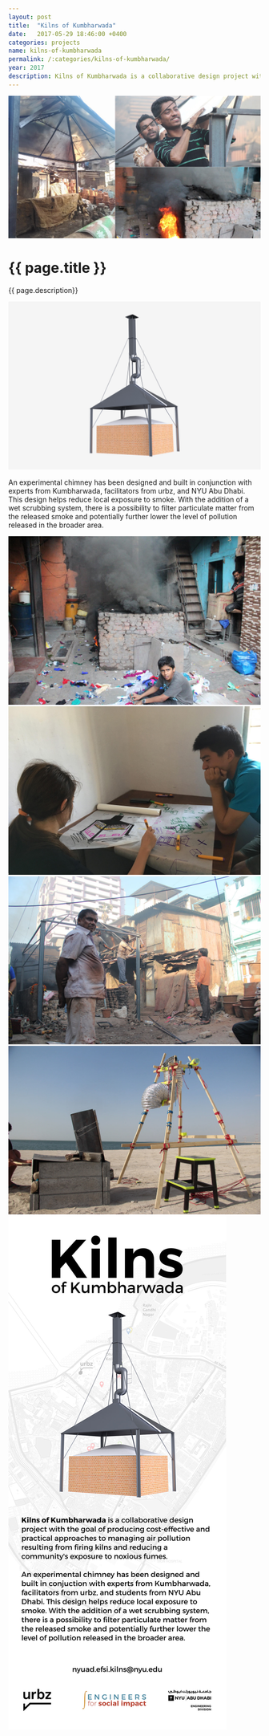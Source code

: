 ```yaml
---
layout: post
title:  "Kilns of Kumbharwada"
date:   2017-05-29 18:46:00 +0400
categories: projects
name: kilns-of-kumbharwada
permalink: /:categories/kilns-of-kumbharwada/
year: 2017
description: Kilns of Kumbharwada is a collaborative design project with the goal of producing cost-effective and practical approaches to managing air pollution resulting from firing kilns and reducing a community's exposure to noxious fumes.
---
```

<div class="main">
  <div class="post-header">
    <div class="post-image">
      <img src="/images/kilns-of-kumbharwada/kilns-of-kumbharwada-header.jpg">
    </div>
    <div class="post-text-container">
      <h1>{{ page.title }}</h1>
      <p>{{ page.description}}</p>
    </div>
  </div>
  <div class="post-image-container">
    <div class="post-image">
      <img src="/images/kilns-of-kumbharwada/kilns-of-kumbharwada-2.jpg">
    </div>
  </div>
  <div class="post-text-container">
    <p>An experimental chimney has been designed and built in conjunction with experts from Kumbharwada, facilitators from urbz, and NYU Abu Dhabi. This design helps reduce local exposure to smoke. With the addition of a wet scrubbing system, there is a possibility to filter particulate matter from the released smoke and potentially further lower the level of pollution released in the broader area.</p>
  </div>
  <div class="post-image-container">
    <div class="post-image">
      <img src="/images/kilns-of-kumbharwada/kilns-of-kumbharwada-3.jpg">
    </div>
  </div>
  <div class="post-image-container">
    <div class="post-image">
      <img src="/images/kilns-of-kumbharwada/kilns-of-kumbharwada-4.jpg">
    </div>
  </div>
  <div class="post-image-container">
    <div class="post-image">
      <img src="/images/kilns-of-kumbharwada/kilns-of-kumbharwada-5.jpg">
    </div>
  </div>
  <div class="post-image-container">
    <div class="post-image">
      <img src="/images/kilns-of-kumbharwada/kilns-of-kumbharwada-6.jpg">
    </div>
  </div>
  <div class="post-image-container">
    <div class="post-image">
      <img src="/images/kilns-of-kumbharwada/kilns-of-kumbharwada-7.jpg">
    </div>
  </div>

</div>
